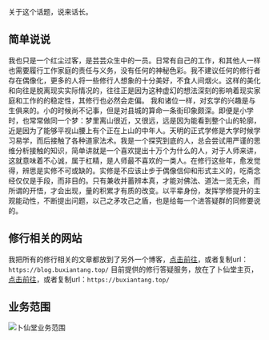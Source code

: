 关于这个话题，说来话长。
## 简单说说
我也只是一个红尘过客，是芸芸众生中的一员。日常有自己的工作，和其他人一样也需要履行工作家庭的责任与义务，没有任何的神秘色彩。我不建议任何的修行者存在偶像化，更多的人将一些修行人想象的十分美好，不食人间烟火。这样的美化和向往是脱离现实实际情况的，往往正是因为这种虚幻的想法深刻的影响着现实家庭和工作的的稳定性，其修行也必然会走偏。
我和诸位一样，对玄学的兴趣是与生俱来的。小的时候尚不记事，但是对县城的算命一条街印象颇深。即便是小学时，也常常做同一个梦：梦里离山很近，又很远，远是因为能看到整个山的轮廓，近是因为了能够平视山腰上有个正在上山的中年人。天明的正式学修是大学时候学习易学，而后接触了各种道家法术。我是一个探究到底的人，总会尝试用严谨的思维分析接触的知识，简单讲就是一个喜欢提出十万个为什么的人，对于人师来讲，这就意味着不心诚，属于杠精，是人师最不喜欢的一类人。在修行这些年，愈发觉得，辨思是实修不可或缺的。实修是不应该止步于偶像信仰和形式主义的，吃斋念经仅仅是手段，而非目的。只有兼收并蓄辨本真，才能对佛法、道法一览无余，而所谓的开悟，才会出现，量的积累才有质的改变。以平辈身份，发挥学修提升的主观能动性，不断提出问题，以己之矛攻己之盾，也是给每一个进答疑群的同修要说的。
## 修行相关的网站
我把所有的修行相关的文章都放到了另外一个博客，[点击前往](https://blog.buxiantang.top/)，或者复制url：`https://blog.buxiantang.top/`
目前提供的修行答疑服务，放在了卜仙堂主页，[点击前往](https://buxiantang.top/)，或者复制url：`https://buxiantang.top/`
## 业务范围
![卜仙堂业务范围](https://imghosting.buxiantang.top/file/dcfcc41bb8cd12c8ae52a.png)